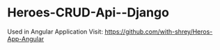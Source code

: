 # Heroes-CRUD-Api--Django

Used in Angular Application
Visit: https://github.com/with-shrey/Heros-App-Angular
